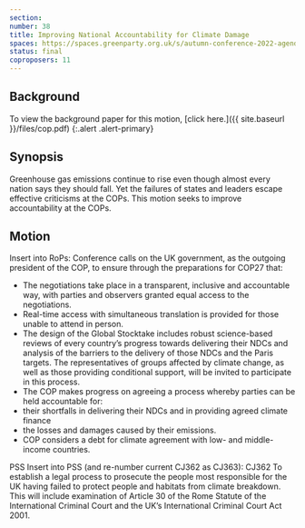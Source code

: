 ```yaml
---
section:
number: 38
title: Improving National Accountability for Climate Damage
spaces: https://spaces.greenparty.org.uk/s/autumn-conference-2022-agenda-forum/?contentId=97884
status: final
coproposers: 11
---
```

## Background
To view the background paper for this motion, [click here.]({{ site.baseurl }}/files/cop.pdf)
{:.alert .alert-primary}

## Synopsis
Greenhouse gas emissions continue to rise even though almost every nation says they should fall. Yet the failures of states and leaders escape effective criticisms at the COPs. This motion seeks to improve accountability at the COPs.

## Motion
Insert into RoPs:
Conference calls on the UK government, as the outgoing president of the COP, to ensure through the preparations for COP27 that:
*	The negotiations take place in a transparent, inclusive and accountable way, with parties and observers granted equal access to the negotiations.
*	Real-time access with simultaneous translation is provided for those unable to attend in person.
*	The design of the Global Stocktake includes robust science-based reviews of every country’s progress towards delivering their NDCs and analysis of the barriers to the delivery of those NDCs and the Paris targets. The representatives of groups affected by climate change, as well as those providing conditional support, will be invited to participate in this process.
*	The COP makes progress on agreeing a process whereby parties can be held accountable for:
*	their shortfalls in delivering their NDCs and in providing agreed climate finance
*	the losses and damages caused by their emissions.
*	COP considers a debt for climate agreement with low- and middle-income countries.

PSS
Insert into PSS (and re-number current CJ362 as CJ363):
CJ362 To establish a legal process to prosecute the people most responsible for the UK having failed to protect people and habitats from climate breakdown. This will include examination of Article 30 of the Rome Statute of the International Criminal Court and the UK’s International Criminal Court Act 2001.
